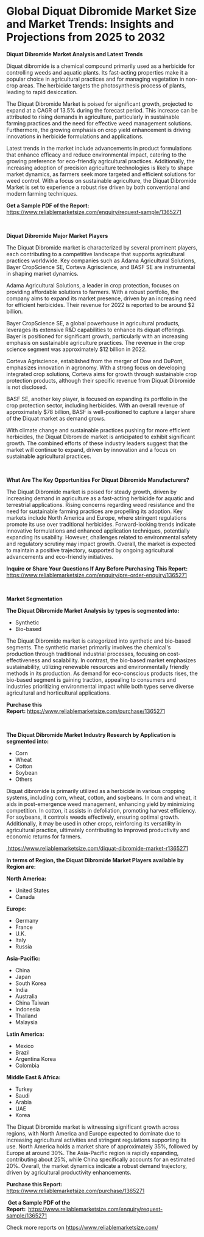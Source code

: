 <p><h1>Global Diquat Dibromide Market Size and Market Trends: Insights and Projections from 2025 to 2032</h1></p><p><strong>Diquat Dibromide Market Analysis and Latest Trends</strong></p>
<p><p>Diquat dibromide is a chemical compound primarily used as a herbicide for controlling weeds and aquatic plants. Its fast-acting properties make it a popular choice in agricultural practices and for managing vegetation in non-crop areas. The herbicide targets the photosynthesis process of plants, leading to rapid desiccation.</p><p>The Diquat Dibromide Market is poised for significant growth, projected to expand at a CAGR of 13.5% during the forecast period. This increase can be attributed to rising demands in agriculture, particularly in sustainable farming practices and the need for effective weed management solutions. Furthermore, the growing emphasis on crop yield enhancement is driving innovations in herbicide formulations and applications.</p><p>Latest trends in the market include advancements in product formulations that enhance efficacy and reduce environmental impact, catering to the growing preference for eco-friendly agricultural practices. Additionally, the increasing adoption of precision agriculture technologies is likely to shape market dynamics, as farmers seek more targeted and efficient solutions for weed control. With a focus on sustainable agriculture, the Diquat Dibromide Market is set to experience a robust rise driven by both conventional and modern farming techniques.</p></p>
<p><strong>Get a Sample PDF of the Report:&nbsp;</strong> <a href="https://www.reliablemarketsize.com/enquiry/request-sample/1365271?utm_campaign=3445&utm_medium=2&utm_source=Github&utm_content=ia&utm_term=22032025&utm_id=diquat-dibromide">https://www.reliablemarketsize.com/enquiry/request-sample/1365271</a></p>
<p>&nbsp;</p>
<p><strong>Diquat Dibromide Major Market Players</strong></p>
<p><p>The Diquat Dibromide market is characterized by several prominent players, each contributing to a competitive landscape that supports agricultural practices worldwide. Key companies such as Adama Agricultural Solutions, Bayer CropScience SE, Corteva Agriscience, and BASF SE are instrumental in shaping market dynamics.</p><p>Adama Agricultural Solutions, a leader in crop protection, focuses on providing affordable solutions to farmers. With a robust portfolio, the company aims to expand its market presence, driven by an increasing need for efficient herbicides. Their revenue for 2022 is reported to be around $2 billion.</p><p>Bayer CropScience SE, a global powerhouse in agricultural products, leverages its extensive R&D capabilities to enhance its diquat offerings. Bayer is positioned for significant growth, particularly with an increasing emphasis on sustainable agriculture practices. The revenue in the crop science segment was approximately $12 billion in 2022.</p><p>Corteva Agriscience, established from the merger of Dow and DuPont, emphasizes innovation in agronomy. With a strong focus on developing integrated crop solutions, Corteva aims for growth through sustainable crop protection products, although their specific revenue from Diquat Dibromide is not disclosed.</p><p>BASF SE, another key player, is focused on expanding its portfolio in the crop protection sector, including herbicides. With an overall revenue of approximately $78 billion, BASF is well-positioned to capture a larger share of the Diquat market as demand grows.</p><p>With climate change and sustainable practices pushing for more efficient herbicides, the Diquat Dibromide market is anticipated to exhibit significant growth. The combined efforts of these industry leaders suggest that the market will continue to expand, driven by innovation and a focus on sustainable agricultural practices.</p></p>
<p>&nbsp;</p>
<p><strong>What Are The Key Opportunities For Diquat Dibromide Manufacturers?</strong></p>
<p><p>The Diquat Dibromide market is poised for steady growth, driven by increasing demand in agriculture as a fast-acting herbicide for aquatic and terrestrial applications. Rising concerns regarding weed resistance and the need for sustainable farming practices are propelling its adoption. Key markets include North America and Europe, where stringent regulations promote its use over traditional herbicides. Forward-looking trends indicate innovative formulations and enhanced application techniques, potentially expanding its usability. However, challenges related to environmental safety and regulatory scrutiny may impact growth. Overall, the market is expected to maintain a positive trajectory, supported by ongoing agricultural advancements and eco-friendly initiatives.</p></p>
<p><strong>Inquire or Share Your Questions If Any Before Purchasing This Report:</strong> <a href="https://www.reliablemarketsize.com/enquiry/pre-order-enquiry/1365271?utm_campaign=3445&utm_medium=2&utm_source=Github&utm_content=ia&utm_term=22032025&utm_id=diquat-dibromide">https://www.reliablemarketsize.com/enquiry/pre-order-enquiry/1365271</a></p>
<p>&nbsp;</p>
<p><strong>Market Segmentation</strong></p>
<p><strong>The Diquat Dibromide Market Analysis by types is segmented into:</strong></p>
<p><ul><li>Synthetic</li><li>Bio-based</li></ul></p>
<p><p>The Diquat Dibromide market is categorized into synthetic and bio-based segments. The synthetic market primarily involves the chemical's production through traditional industrial processes, focusing on cost-effectiveness and scalability. In contrast, the bio-based market emphasizes sustainability, utilizing renewable resources and environmentally friendly methods in its production. As demand for eco-conscious products rises, the bio-based segment is gaining traction, appealing to consumers and industries prioritizing environmental impact while both types serve diverse agricultural and horticultural applications.</p></p>
<p><strong>Purchase this Report:&nbsp;</strong><a href="https://www.reliablemarketsize.com/purchase/1365271?utm_campaign=3445&utm_medium=2&utm_source=Github&utm_content=ia&utm_term=22032025&utm_id=diquat-dibromide">https://www.reliablemarketsize.com/purchase/1365271</a></p>
<p>&nbsp;</p>
<p><strong>The Diquat Dibromide Market Industry Research by Application is segmented into:</strong></p>
<p><ul><li>Corn</li><li>Wheat</li><li>Cotton</li><li>Soybean</li><li>Others</li></ul></p>
<p><p>Diquat dibromide is primarily utilized as a herbicide in various cropping systems, including corn, wheat, cotton, and soybeans. In corn and wheat, it aids in post-emergence weed management, enhancing yield by minimizing competition. In cotton, it assists in defoliation, promoting harvest efficiency. For soybeans, it controls weeds effectively, ensuring optimal growth. Additionally, it may be used in other crops, reinforcing its versatility in agricultural practice, ultimately contributing to improved productivity and economic returns for farmers.</p></p>
<p><a href="https://www.reliablemarketsize.com/diquat-dibromide-market-r1365271?utm_campaign=3445&utm_medium=2&utm_source=Github&utm_content=ia&utm_term=22032025&utm_id=diquat-dibromide">&nbsp;https://www.reliablemarketsize.com/diquat-dibromide-market-r1365271</a></p>
<p><strong>In terms of Region, the Diquat Dibromide Market Players available by Region are:</strong></p>
<p>
    <p> <strong> North America: </strong>
        <ul>
            <li>United States</li>
            <li>Canada</li>
        </ul>
        </p> 
    <p> <strong> Europe: </strong>
        <ul>
            <li>Germany</li>
            <li>France</li>
            <li>U.K.</li>
            <li>Italy</li>
            <li>Russia</li>
        </ul>
        </p> 
    <p> <strong> Asia-Pacific: </strong>
        <ul>
            <li>China</li>
            <li>Japan</li>
            <li>South Korea</li>
            <li>India</li>
            <li>Australia</li>
            <li>China Taiwan</li>
            <li>Indonesia</li>
            <li>Thailand</li>
            <li>Malaysia</li>
        </ul>
        </p> 
    <p> <strong> Latin America: </strong>
        <ul>
            <li>Mexico</li>
            <li>Brazil</li>
            <li>Argentina Korea</li>
            <li>Colombia</li>
        </ul>
        </p> 
    <p> <strong> Middle East & Africa: </strong>
        <ul>
            <li>Turkey</li>
            <li>Saudi</li>
            <li>Arabia</li>
            <li>UAE</li>
            <li>Korea</li>
        </ul>
    </p>
    </p>
<p><p>The Diquat Dibromide market is witnessing significant growth across regions, with North America and Europe expected to dominate due to increasing agricultural activities and stringent regulations supporting its use. North America holds a market share of approximately 35%, followed by Europe at around 30%. The Asia-Pacific region is rapidly expanding, contributing about 25%, while China specifically accounts for an estimated 20%. Overall, the market dynamics indicate a robust demand trajectory, driven by agricultural productivity enhancements.</p></p>
<p><strong>Purchase this Report: </strong><a href="https://www.reliablemarketsize.com/purchase/1365271?utm_campaign=3445&utm_medium=2&utm_source=Github&utm_content=ia&utm_term=22032025&utm_id=diquat-dibromide">https://www.reliablemarketsize.com/purchase/1365271</a></p>
<p>&nbsp;<strong>Get a Sample PDF of the Report:&nbsp;&nbsp;</strong><a href="https://www.reliablemarketsize.com/enquiry/request-sample/1365271?utm_campaign=3445&utm_medium=2&utm_source=Github&utm_content=ia&utm_term=22032025&utm_id=diquat-dibromide">https://www.reliablemarketsize.com/enquiry/request-sample/1365271</a></p>
<p><strong></strong></p>
<p>Check more reports on <a href="https://www.reliablemarketsize.com/?utm_campaign=3445&utm_medium=2&utm_source=Github&utm_content=ia&utm_term=22032025&utm_id=diquat-dibromide">https://www.reliablemarketsize.com/</a></p>